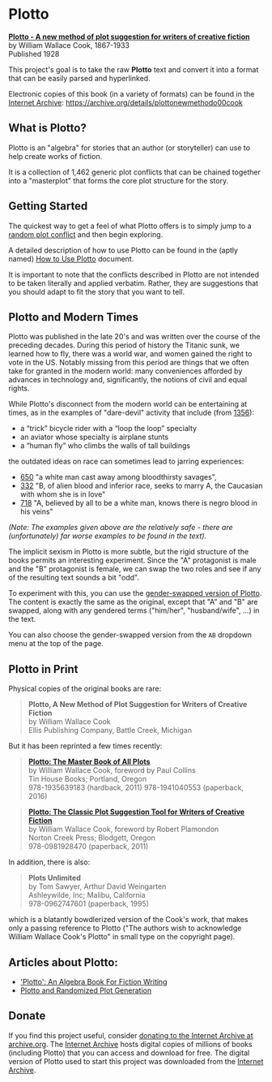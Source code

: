 # Plotto

[**Plotto - A new method of plot suggestion for writers of creative fiction**](https://garykac.github.io/plotto/plotto-mf.html)  
by William Wallace Cook, 1867-1933  
Published 1928

This project's goal is to take the raw **Plotto** text and convert it into a
format that can be easily parsed and hyperlinked.

Electronic copies of this book (in a variety of formats) can be found in the [Internet Archive](https://archive.org/):
https://archive.org/details/plottonewmethodo00cook

## What is Plotto?

Plotto is an "algebra" for stories that an author (or storyteller) can use to help create works of fiction.

It is a collection of 1,462 generic plot conflicts that can be chained together into a "masterplot" that forms the core plot structure for the story.

## Getting Started

The quickest way to get a feel of what Plotto offers is to simply jump to a [random plot conflict](https://garykac.github.io/plotto/plotto-mf.html?random) and then begin exploring.

A detailed description of how to use Plotto can be found in the (aptly named) [How to Use Plotto](how-to.md) document.

It is important to note that the conflicts described in Plotto are not intended to be taken literally and applied verbatim. Rather, they are suggestions that you should adapt to fit the story that you want to tell.

## Plotto and Modern Times

Plotto was published in the late 20's and was written over the course of the preceding decades. During this period of history the Titanic sunk, we learned how to fly, there was a world war, and women gained the right to vote in the US. Notably missing from this period are things that we often take for granted in the modern world: many conveniences afforded by advances in technology and, significantly, the notions of civil and equal rights.

While Plotto's disconnect from the modern world can be entertaining at times, as in the examples of "dare-devil" activity that include (from [1356](https://garykac.github.io/plotto/plotto-mf.html#1356)):

* a “trick” bicycle rider with a “loop the loop” specialty
* an aviator whose specialty is airplane stunts
* a “human fly” who climbs the walls of tall buildings

the outdated ideas on race can sometimes lead to jarring experiences:

* [650](https://garykac.github.io/plotto/plotto-mf.html#650) "a white man cast away among bloodthirsty savages",
* [332](https://garykac.github.io/plotto/plotto-mf.html#332) "B, of alien blood and inferior race, seeks to marry A, the Caucasian with whom she is in love"
* [718](https://garykac.github.io/plotto/plotto-mf.html#718) "A, believed by all to be a white man, knows there is negro blood in his veins"

_(Note: The examples given above are the relatively safe - there are (unfortunately) far worse examples to be found in the text)._

The implicit sexism in Plotto is more subtle, but the rigid structure of the books permits an interesting experiment. Since the "A" protagonist is male and the "B" protagonist is female, we can swap the two roles and see if any of the resulting text sounds a bit "odd".

To experiment with this, you can use the [gender-swapped version of Plotto](http://garykac.github.io/plotto/plotto-fm.html). The content is exactly the same as the original, except that "A" and "B" are swapped, along with any gendered terms ("him/her", "husband/wife", ...) in the text.

You can also choose the gender-swapped version from the `AB` dropdown menu at the top of the page.

## Plotto in Print

Physical copies of the original books are rare:

> **Plotto, A New Method of Plot Suggestion for Writers of Creative Fiction**  
> by William Wallace Cook  
> Ellis Publishing Company, Battle Creek, Michigan

But it has been reprinted a few times recently:

> [**Plotto: The Master Book of All Plots**](https://www.amazon.com/Plotto-Master-Book-All-Plots/dp/1941040551)  
> by William Wallace Cook, foreword by Paul Collins  
> Tin House Books; Portland, Oregon  
> 978-1935639183 (hardback, 2011) 978-1941040553 (paperback, 2016)  

> [**Plotto: The Classic Plot Suggestion Tool for Writers of Creative Fiction**](https://www.amazon.com/Plotto-Classic-Suggestion-Writers-Creative/dp/0981928471)  
> by William Wallace Cook, foreword by Robert Plamondon  
> Norton Creek Press; Blodgett, Oregon  
> 978-0981928470 (paperback, 2011)  

In addition, there is also:

> **Plots Unlimited**  
> by Tom Sawyer, Arthur David Weingarten  
> Ashleywilde, Inc; Malibu, California  
> 978-0962747601 (paperback, 1995)  

which is a blatantly bowdlerized version of the Cook's work, that makes only a passing reference to Plotto ("The authors wish to acknowledge William Wallace Cook's Plotto" in small type on the copyright page).

## Articles about Plotto:

* ['Plotto': An Algebra Book For Fiction Writing](https://www.npr.org/2012/02/19/146941343/plotto-an-algebra-book-for-fiction-writing)
* [Plotto and Randomized Plot Generation](http://www.story-games.com/forums/discussion/15897/plotto-and-randomized-plot-generation)

## Donate

If you find this project useful, consider [donating to the Internet Archive at archive.org](https://archive.org/donate/). The [Internet Archive](https://archive.org/) hosts digital copies of millions of books (including Plotto) that you can access and download for free. The digital version of Plotto used to start this project was downloaded from the [Internet Archive](https://archive.org/).
